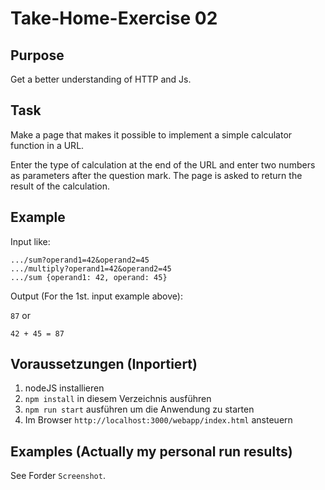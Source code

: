 # Take-Home-Exercise 02

## Purpose

Get a better understanding of HTTP and Js.

## Task

Make a page that makes it possible to implement a simple calculator function in a URL.

Enter the type of calculation at the end of the URL and enter two numbers as parameters after the question mark. The page is asked to return the result of the calculation.

## Example

Input like:

```URL
.../sum?operand1=42&operand2=45
.../multiply?operand1=42&operand2=45
.../sum {operand1: 42, operand: 45}
```

Output (For the 1st. input example above):

`87` or
```
42 + 45 = 87
```

## Voraussetzungen (Inportiert)

1. nodeJS installieren
2. `npm install` in diesem Verzeichnis ausführen
3. `npm run start` ausführen um die Anwendung zu starten
4. Im Browser `http://localhost:3000/webapp/index.html` ansteuern


## Examples (Actually my personal run results)

See Forder `Screenshot`.